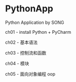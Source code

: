 # PythonApp
Python Application by SONG

ch01 - install Python + PyCharm

ch02 - 基本语法

ch03 - 控制流和函数

ch04 - 模块

ch05 - 面向对象编程 oop
